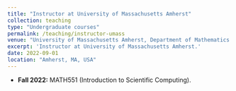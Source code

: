 ```yaml
---
title: "Instructor at University of Massachusetts Amherst"
collection: teaching
type: "Undergraduate courses"
permalink: /teaching/instructor-umass
venue: "University of Massachusetts Amherst, Department of Mathematics and Statistics"
excerpt: 'Instructor at University of Massachusetts Amherst.'
date: 2022-09-01
location: "Amherst, MA, USA"
---
```


* **Fall 2022:** MATH551 (Introduction to Scientific Computing).
